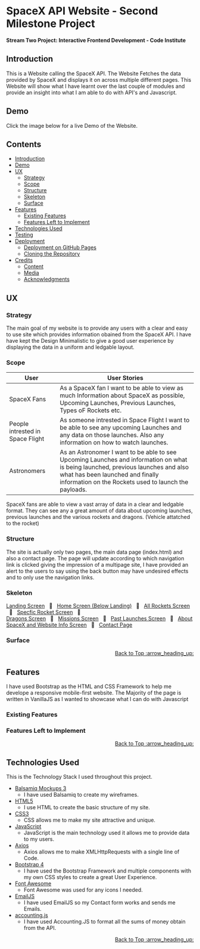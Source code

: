# SpaceX API Website - Second Milestone Project
**Stream Two Project: Interactive Frontend Development - Code Institute**

## Introduction
This is a Website calling the SpaceX API. The Website Fetches the data provided by SpaceX and displays it on
across multiple different pages. This Website will show what I have learnt over the last couple of modules and
provide an insight into what I am able to do with API's and Javascript.

## Demo
Click the image below for a live Demo of the Website.

## Contents
- [Introduction](#tom-jones-personal-portfolio---first-milestone-project)
- [Demo](#demo)
- [UX](#ux)
    * [Strategy](#strategy)
    * [Scope](#scope)
    * [Structure](#structure)
    * [Skeleton](#skeleton)
    * [Surface](#surface)
- [Features](#features)
    * [Existing Features](#existing-features)
    * [Features Left to Implement](#features-left-to-implement)
- [Technologies Used](#technologies-used")
- [Testing](#testing)
- [Deployment](#deployment)
    * [Deployment on GitHub Pages](#deployment-on-github-pages)
    * [Cloning the Repository](#cloning-the-repository)
- [Credits](#credits)
    * [Content](#content)
    * [Media](#media)
    * [Acknowledgments](#acknowledgements)

## UX
### Strategy
The main goal of my website is to provide any users with a clear and easy to use site which provides information
obained from the SpaceX API. I have have kept the Design Minimalistic to give a good user experience by displaying
the data in a uniform and ledgable layout.

### Scope
| User | User Stories |
| ------ | ------ |
| SpaceX Fans | As a SpaceX fan I want to be able to view as much Information about SpaceX as possible, Upcoming Launches, Previous Launches, Types oF Rockets etc. |
| People intrested in Space Flight | As someone intrested in Space Flight I want to be able to see any upcoming Launches and any data on those launches. Also any information on how to watch launches.  |
| Astronomers | As an Astronomer I want to be able to see Upcoming Launches and information on what is being launched, previous launches and also what has been launched and finally information on the Rockets used to launch the payloads. |

SpaceX fans are able to view a vast array of data in a clear and ledgable format. They can see any a great amount of 
data about upcoming launches, previous launches and the various rockets and dragons. (Vehicle attatched to the rocket)  


### Structure
The site is actually only two pages, the main data page (index.html) and also a contact page. The page will update according to which navigation link
is clicked giving the impression of a multipage site, I have provided an alert to the users to say using the back button may have undesired effects and 
to only use the navigation links. 

### Skeleton
[Landing Screen](https://github.com/kushberrycream/spacex/blob/master/assets/wireframes/Landing%20_%20Home%20Screen.png?raw=true) &nbsp;&nbsp;:rocket:&nbsp;&nbsp; [Home Screen (Below Landing)](https://github.com/kushberrycream/spacex/blob/master/assets/wireframes/Home%20Screen%20(Below%20Landing).png?raw=true) &nbsp;&nbsp;:rocket:&nbsp;&nbsp; 
[All Rockets Screen](https://github.com/kushberrycream/spacex/blob/master/assets/wireframes/Rockets%20Screen.png?raw=true) &nbsp;&nbsp;:rocket:&nbsp;&nbsp; [Specfic Rocket Screen](https://github.com/kushberrycream/spacex/blob/master/assets/wireframes/Rocket%20Spec%20Screen.png?raw=true) &nbsp;&nbsp;:rocket:&nbsp;&nbsp; <br/>
[Dragons Screen](https://github.com/kushberrycream/spacex/blob/master/assets/wireframes/Dragons%20Screen.png?raw=true) &nbsp;&nbsp;:rocket:&nbsp;&nbsp; [Missions Screen](https://github.com/kushberrycream/spacex/blob/master/assets/wireframes/Missions%20Screen%20.png?raw=true) &nbsp;&nbsp;:rocket:&nbsp;&nbsp;
[Past Launches Screen](https://github.com/kushberrycream/spacex/blob/master/assets/wireframes/Launches%20Screen.png?raw=true) &nbsp;&nbsp;:rocket:&nbsp;&nbsp; [About SpaceX and Website Info Screen](https://github.com/kushberrycream/spacex/blob/master/assets/wireframes/about-screen.png?raw=true) &nbsp;&nbsp;:rocket:&nbsp;&nbsp;
[Contact Page](https://github.com/kushberrycream/spacex/blob/master/assets/wireframes/Contact%20Page.png?raw=true)

 
### Surface


<p align="right">
  <a href="#tom-jones-personal-portfolio---first-milestone-project">Back to Top :arrow_heading_up:</a> 
</p>

## Features

I have used Bootstrap as the HTML and CSS Framework to help me develope a responsive mobile-first website. The Majority of the page is written in 
VanillaJS as I wanted to showcase what I can do with Javascript 

### Existing Features


### Features Left to Implement


<p align="right">
  <a href="#tom-jones-personal-portfolio---first-milestone-project">Back to Top :arrow_heading_up:</a> 
</p>

## Technologies Used

This is the Technology Stack I used throughout this project.

- [Balsamiq Mockups 3](https://balsamiq.com/)
    - I have used Balsamiq to create my wireframes.
- [HTML5](https://www.w3.org/html/)
    - I use HTML to create the basic structure of my site.
- [CSS3](https://www.w3.org/Style/CSS/Overview.en.html)
    - CSS allows me to make my site attractive and unique.
- [JavaScript](https://www.javascript.com/)
    - JavaScript is the main technology used it allows me to provide data to my users.
- [Axios](https://github.com/axios/axios)
    - Axios allows me to make XMLHttpRequests with a single line of Code.
- [Bootstrap 4](https://getbootstrap.com/)
    - I have used the Bootstrap Framework and multiple components with my own CSS styles to
    create a great User Experience.
- [Font Awesome](https://fontawesome.com/)
    - Font Awesome was used for any icons I needed.
- [EmailJS](https://www.emailjs.com/)
    - I have used EmailJS so my Contact form works and sends me Emails.
- [accounting.js](https://github.com/openexchangerates/accounting.js/)
    - I have used Accounting.JS to format all the sums of money obtain from the API.


<p align="right">
  <a href="#tom-jones-personal-portfolio---first-milestone-project">Back to Top :arrow_heading_up:</a> 
</p>
